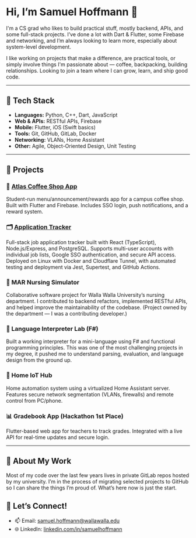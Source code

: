 # Hi, I’m Samuel Hoffmann 👋

I'm a CS grad who likes to build practical stuff, mostly backend, APIs, and some full-stack projects. I’ve done a lot with Dart & Flutter, some Firebase and networking, and I’m always looking to learn more, especially about system-level development.

I like working on projects that make a difference, are practical tools, or simply involve things I'm passionate about — coffee, backpacking, building relationships. Looking to join a team where I can grow, learn, and ship good code.

---

## 🔧 Tech Stack

- **Languages:** Python, C++, Dart, JavaScript  
- **Web & APIs:** RESTful APIs, Firebase  
- **Mobile:** Flutter, iOS (Swift basics)  
- **Tools:** Git, GitHub, GitLab, Docker  
- **Networking:** VLANs, Home Assistant  
- **Other:** Agile, Object-Oriented Design, Unit Testing  

---

## 🚀 Projects

### 🧋 [Atlas Coffee Shop App](https://atlas.cs.wallawalla.edu)  
Student-run menu/announcement/rewards app for a campus coffee shop. Built with Flutter and Firebase. Includes SSO login, push notifications, and a reward system.

### 🗂️ [Application Tracker](https://soupsoftware.org/)
Full-stack job application tracker built with React (TypeScript), Node.js/Express, and PostgreSQL. Supports multi-user accounts with individual job lists, Google SSO authentication, and secure API access. Deployed on Linux with Docker and Cloudflare Tunnel, with automated testing and deployment via Jest, Supertest, and GitHub Actions.

### 🏥 MAR Nursing Simulator  
Collaborative software project for Walla Walla University’s nursing department. I contributed to backend refactors, implemented RESTful APIs, and helped improve the maintainability of the codebase. (Project owned by the department — I was a contributing developer.)

### 🧠 Language Interpreter Lab (F#)  
Built a working interpreter for a mini-language using F# and functional programming principles. This was one of the most challenging projects in my degree, it pushed me to understand parsing, evaluation, and language design from the ground up.

### 🏡 Home IoT Hub  
Home automation system using a virtualized Home Assistant server. Features secure network segmentation (VLANs, firewalls) and remote control from PC/phone.

### 📊 Gradebook App (Hackathon 1st Place)  
Flutter-based web app for teachers to track grades. Integrated with a live API for real-time updates and secure login.

---

## 📁 About My Work

Most of my code over the last few years lives in private GitLab repos hosted by my university. I’m in the process of migrating selected projects to GitHub so I can share the things I’m proud of. What’s here now is just the start.

## 🤝 Let’s Connect!

- 📫 Email: samuel.hoffmann@wallawalla.edu  
- 🌐 LinkedIn: [linkedin.com/in/samuelhoffmann](https://www.linkedin.com/in/samuel-hoffmann-5b944923a/)  
